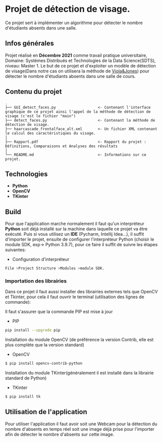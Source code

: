 # Projet de détection de visage.
Ce projet sert à implémenter un algorithme pour détecter le nombre d'étudiants absents dans une salle.

## Infos générales
Projet réalisé en **Décembre 2021** comme travail pratique universitaire, Domaine: Systèmes Distribués et Technologies de la Data Science(SDTS), niveau: Master 1. Le but de ce projet et d'exploiter un modèle de détection de visage(Dans notre cas on utilisera la méthode de [Viola&Jones](https://fr.wikipedia.org/wiki/Méthode_de_Viola_et_Jones)) pour détecter le nombre d'étudiants absents dans une salle de cours.

## Contenu du projet
```text
.
├── GUI_detect_faces.py                   <- Contenant l'interface graphique de ce projet ainsi l'appel de la méthode de détection de visage (c'est le fichier "main")
├── detect_faces.py                       <- Contenant la méthode de détection de visage.
├── haarcascade_frontalface_alt.xml       <- Un fichier XML contenant le calcul des caractéristiques du visage.
│
├── Rapport.pdf                           <- Rapport du projet : Définitions, Comparaisons et Analyses des résultats
│
└── README.md                             <- Informations sur ce projet.
```

## Technologies

- **Python** 
- **OpenCV**
- **TKinter**

## Build
Pour que l'application marche normalement il faut qu'un interpréteur **Python** soit déjà installé sur la machine dans laquelle ce projet va être exécuté. Puis si vous utilisez un **IDE** (Pycharm, Intellij Idea...), il suffit d'importer le projet, ensuite de configurer l'interpréteur Python (choisir le module SDK, exp-> Python 3.9.7), pour ce faire il suffit de suivre les étapes suivantes:
* Configuration d'interpréteur
```sh
File >Project Structure >Modules >module SDK.
```
### Importation des librairies
Dans ce projet il faut aussi installer des librairies externes tels que OpenCV et Tkinter, pour cela il faut ouvrir le terminal (utilisation des lignes de commande):

Il faut s'assurer que la commande PIP est mise à jour 
* PIP
```sh
pip install --upgrade pip
```
Installation du module OpenCV (de préférence la version Contrib, elle est plus complète que la version standard)
* OpenCV
```sh
$ pip install opencv-contrib-python
```
Installation du module TKinter(généralement il est installé dans la librairie standard de Python)
* TKinter
```sh
$ pip install tk
```

## Utilisation de l'application 

Pour utiliser l'application il faut avoir soit une Webcam pour la détection du nombre d'absents en temps réel soit une image déjà prise pour l'importer afin de détecter le nombre d'absents sur cette image.


